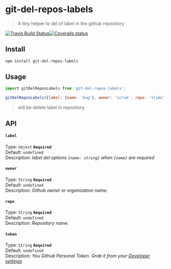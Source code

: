# git-del-repos-labels
> A tiny helper to del of label in the github repository 

[![Travis Build Status](https://img.shields.io/travis/Scrum/git-del-repos-labels/master.svg?style=flat-square&label=unix)](https://travis-ci.org/Scrum/git-del-repos-labels)[![Coveralls status](https://img.shields.io/coveralls/Scrum/git-del-repos-labels.svg?style=flat-square)](https://coveralls.io/r/Scrum/git-del-repos-labels)

## Install
```bash
npm install git-del-repos-labels
```

## Usage
```js
import gitDelReposLabels from 'git-del-repos-labels';

gitDelReposLabels({label: {name: 'bug'}, owner: 'scrum', repo: 'slims', token: '59bd8d5eb1980b7f926f2d106f4f2f0312fdf97f'});
```
> will be delete label in repository

## API
#### `label`

Type: `object` **`Required`**  
Default: `undefined`  
Description: *label del options `{name: string}` when `{name}` are required*

#### `owner`

Type: `String` **`Required`**  
Default: `undefined`  
Description: *Github owner or organization name.*

#### `repo`

Type: `String` **`Required`**  
Default: `undefined`  
Description: *Repository name.*

#### `token`

Type: `String` **`Required`**  
Default: `undefined`  
Description: *You  Github Personal Token. Grab it from your [Developer settings](https://github.com/settings/developers)*

